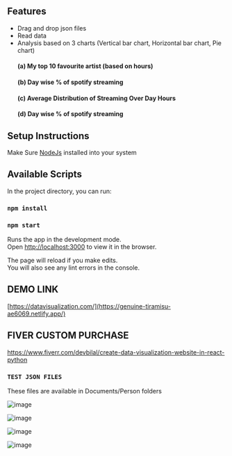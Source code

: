## Features

- Drag and drop json files
- Read data
- Analysis based on 3 charts (Vertical bar chart, Horizontal bar chart, Pie chart)
   #### (a) My top 10 favourite artist (based on hours) ####
   #### (b) Day wise % of spotify streaming ####
   #### (c) Average Distribution of Streaming Over Day Hours ####
   #### (d) Day wise % of spotify streaming ####

## Setup Instructions
Make Sure [NodeJs](https://nodejs.org/en/download/) installed into your system

## Available Scripts

In the project directory, you can run:
### `npm install`
### `npm start`

Runs the app in the development mode.<br>
Open [http://localhost:3000](http://localhost:3000) to view it in the browser.

The page will reload if you make edits.<br>
You will also see any lint errors in the console.

## DEMO LINK
[https://datavisualization.com/](https://genuine-tiramisu-ae6069.netlify.app/)

## FIVER CUSTOM PURCHASE
https://www.fiverr.com/devbilal/create-data-visualization-website-in-react-python

### `TEST JSON FILES`
These files are available in Documents/Person folders

![image](https://user-images.githubusercontent.com/42898923/180663688-7383d917-2aea-406a-8697-0fe194150a87.png)

![image](https://user-images.githubusercontent.com/42898923/180663700-9f302561-d8ca-47a9-bb17-80ecd9a0acd2.png)

![image](https://user-images.githubusercontent.com/42898923/180663714-2ee70a6e-4399-416d-8e17-394b41ac1c82.png)

![image](https://user-images.githubusercontent.com/42898923/180663725-9906a4a4-4b49-4658-807a-5374ff2cb689.png)


